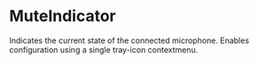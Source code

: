 ﻿# MuteIndicator

Indicates the current state of the connected microphone. Enables configuration using a single tray-icon contextmenu.
